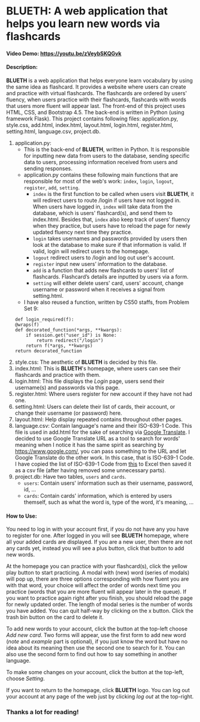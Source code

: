 # BLUETH: A web application that helps you learn new words via flashcards
#### Video Demo:  https://youtu.be/zVeybSKQGvk
#### Description:
**BLUETH** is a web application that helps everyone learn vocabulary by using the same idea as flashcard. It provides a website where users can create and practice with virtual flashcards. The flashcards are ordered by users' fluency, when users practice with their flashcards, flashcards with words that users more fluent will appear last.
The front-end of this project uses HTML, CSS, and Bootstrap 4.5. The back-end is written in Python (using framework Flask).
This project contains following files: application.py, style.css, add.html, index.html, layout.html, login.html, register.html, setting.html, language.csv, project.db.
1. application.py:
    - This is the back-end of **BLUETH**, written in Python. It is responsible for inputting new data from users to the database, sending specific data to users, processing information received from users and sending responses.
    - application.py contains these following main functions that are responsible for most of the web's work: `index`, `login`, `logout`, `register`, `add`, `setting`.
        - `index` is the first function to be called when users visit **BLUETH**, it will redirect users to route /login if users have not logged in. When users have logged in, `index` will take data from the database, which is users' flashcard(s), and send them to index.html. Besides that, `index` also keep track of users' fluency when they practice, but users have to reload the page for newly updated fluency next time they practice.
        - `login` takes usernames and passwords provided by users then look at the database to make sure if that information is valid. If valid, login will redirect users to the homepage.
        - `logout` redirect users to /login and log out user's account.
        - `register` input new users’ information to the database.
        - `add` is a function that adds new flashcards to users' list of flashcards. Flashcard’s details are inputted by users via a form.
        - `setting` will either delete users' card, users' account, change username or password when it receives a signal from setting.html.
    - I have also reused a function, written by CS50 staffs, from Problem Set 9:
    ```
    def login_required(f):
    @wraps(f)
    def decorated_function(*args, **kwargs):
        if session.get("user_id") is None:
            return redirect("/login")
        return f(*args, **kwargs)
    return decorated_function
    ```
2. style.css: The aesthetic of **BLUETH** is decided by this file.
3. index.html: This is **BLUETH**'s homepage, where users can see their flashcards and practice with them.
4. login.html: This file displays the *Login* page, users send their username(s) and passwords via this page.
5. register.html: Where users register for new account if they have not had one.
6. setting.html: Users can delete their list of cards, their account, or change their username (or password) here.
7. layout.html: Help display repeated contains throughout other pages.
8. language.csv: Contain language's name and their ISO-639-1 Code. This file is used in add.html for the sake of searching via [Google Translate](https://translate.google.com/). I decided to use Google Translate URL as a tool to search for words' meaning when I notice it has the same spirit as searching by https://www.google.com/, you can pass something to the URL and let Google Translate do the other work. In this case, that is ISO-639-1 Code. I have copied the list of ISO-639-1 Code from [this](https://cloud.google.com/translate/docs/languages) to Excel then saved it as a csv file (after having removed some unnecessary parts).
9. project.db: Have two tables, `users` and `cards`.
    - `users`: Contain users' information such as their username, password, id, ...
    - `cards`: Contain cards' information, which is entered by users themself, such as what the word is, type of the word, it's meaning, ...
#### How to Use:
You need to log in with your account first, if you do not have any you have to register for one. After logged in you will see **BLUETH** homepage, where all your added cards are  displayed. If you are a new user, then there are not any cards yet, instead you will see a plus button, click that button to add new words.
    
At the homepage you can practice with your flashcard(s), click the yellow play button to start practicing. A modal with (new) word (series of modals) will pop up, there are three options corresponding with how fluent you are with that word, your choice will affect the order of words next time you practice (words that you are more fluent will appear later in the queue). If you want to practice again right after you finish, you should reload the page for newly updated order. The length of modal series is the number of words you have added. You can quit half-way by clicking on the x button. Click the trash bin button on the card to delete it.
    
To add new words to your account, click the button at the top-left choose *Add new card*. Two forms will appear, use the first form to add new word (*note* and *example* part is optional), if you just know the word but have no idea about its meaning then use the second one to search for it. You can also use the second form to find out how to say something in another language.
    
To make some changes on your account, click the button at the top-left, choose *Setting*. 
    
If you want to return to the homepage, click **BLUETH** logo.
You can log out your account at any page of the web just by clicking *log out* at the top-right.
### Thanks a lot for reading!

